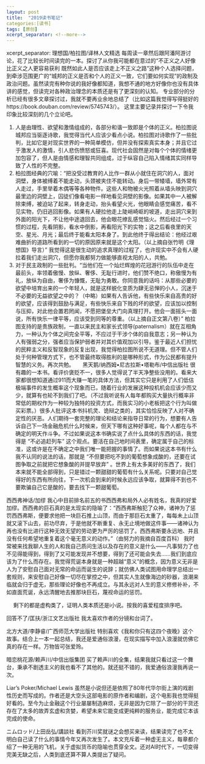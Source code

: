 ```yaml
---
layout: post
title:  "2019读书笔记"
categories:[读书]
tags: [原创]
xcerpt_separator: <!--more-->
---
```

xcerpt_separator: <!--more-->
理想国/柏拉图/译林人文精选
每周读一章然后跟阿潘阿游讨论，花了比较长时间读完的一本。探讨了从你我可能都在意过的“不正义之人好像比正义之人更容易获利 既然如此人是否应该走上不正义之路”这种个人选择问题，到牵涉范围更广的“城邦的正义是否和个人的正义一致，它们要如何实现”的政制及政治问题。虽然读完有种你说的我好像都知道，我想不通的地方好像你也没有具体讲的感觉，但读完对各种政治理念的本质还是有了更深刻的认知。
专业部分的分析已经有很多文章探讨过，我就不要再业余地总结了（比如这篇我觉得写得挺好的https://book.douban.com/review/5745743/）。 这里主要记录并探讨一下令我印象比较深刻的几个立论吧。
1.	人是由理性、欲望和激情组成的，各部分和谐一致即是个体的正义。柏拉图说城邦应当驱逐诗歌，我觉得当代人应该少看点小说。柏拉图对诗歌作了一些批判，比如它是对现实世界的一种简单模仿，但并没有探索真实本身；并且它过于激发人的激情，引人悲伤愤怒或狂喜。现代社会固然是对每个个体的情绪更加包容了，但人是由情感和理智共同组成，过于纵容自己陷入情绪其实同样导致了人性的不完整。
2.	柏拉图经典的穴喻：“把没受过教育的人比作一群从小就住在洞穴的人，面对洞壁，身体被缚着不能走动，头颈被夹住不能转动。身后一带矮墙，墙外常有人走过，手里举着木偶等等各种物件。这些人和物被火光照着从墙头映到洞穴最里边的洞壁上，囚徒们像看电影一样地看见洞壁的影像。如果其中一人被解除束缚，被迫站了起来，转身走动，抬头看望火光，他眼睛会感觉痛苦，看不见实物，仍旧逃回影像。如果有人硬拉他走上陡峭崎岖的坡道，走出洞穴来到外面的阳光下，不让他中途退回去，他会眼花缭乱感觉恼火。然后经过一个习惯的过程，先看阴影，看水中倒影，再看阳光下的实物；这之后看夜里的天空、星光、月光；最后终于能看太阳本身了。到此他终于得出结论：他经过艰难曲折的道路所看到的一切的原因原来就是这个太阳。（以上摘自张竹明《理想国》导言）”
我觉得这是很生动的追求真理的过程了，也许现实中不会有人硬拉着我们走出洞穴，但愿你我都努力做能够直视太阳的人，共勉。
3.	对于民主政制的一些批判。“当他们在一个灿烂辉煌的花冠游行的队伍中走在最前头，率领着傲慢、放纵、奢侈、无耻行进时，他们赞不绝口，称傲慢为有礼，放纵为自由，奢侈为慷慨，无耻为勇敢。你同意我的话吗：从那些必要的欲望中培育出来的一个年轻人，就是这样蜕化变质为肆无忌惮的小人，沉迷于不必要的无益欲望之中的？（中略）如果有人告诉他，有些快乐来自高贵的好的欲望，应该得到鼓励与满足，有些快乐来自下贱的坏的欲望，应该加以控制与压抑，对此他会置若罔闻，不愿把堡垒大门向真理打开。他会一面摇头一面说，所有快乐一律平等，应该受到同等的尊重。（以上摘自正文第八卷）”
柏拉图支持的是贵族政制，一直以来民主和家长式领导(paternalism）就在互相角力，一种认为个体之间完全平等，不应过于干涉个体的自我意志；另一种认为人有强弱之分，强者应当保护弱者并对其价值观加以引导。鉴于最近人们担忧的民粹主义和反智现象的反复出现，我觉得柏拉图所说不无道理。但不管人们处于何种管理方式下，也不管最终取得胜利的是哪种形式，作为公民都有提升智慧的义务。再次共勉。
 
黑天鹅/纳西姆•尼古拉斯•塔勒布/中信出版社
很有趣的一本书。看评价褒贬不一，很多人觉得说了半天净整些没用的。看来大家都很想知道通过911而大赚一笔的具体方法，但其实它只是利用了人们低估极端事件的发生概率这个现象而已，随着行业的发展这种投机机会应该少而又少，就算有也轮不到我们了吧。（不过我听说有人每年都购买大量执行概率非常低的期权作为一种较为独特的投资方式，而我实习的小老板把这个行为叫做买彩票。）很多人批评这本书抖机灵、诡辩之类的，其实恰恰反映了人对不确定性的厌恶。人们期待一套完整的理论和结论来指导日常的行为，想要有人告诉自己下一场金融危机什么时候来，但天下哪有这种好事呢，每个人都在与不确定的明天作斗争。不过如果说这本书确实说了点什么具体的东西的话，我觉得是 “不必追赶列车” 这个观点。要活在自己地时间表里，确定属于自己的标准，这或许是在不确定之中我们唯一能把握的事情了。而如果说这本书有什么我不认同的说法的话，那就是 “不但要把吃不到的葡萄想象成酸的，还要在试图争取之前就把它想象酸的并提早放弃” 。世界上有太多美好的东西了，我们本来就不能全部得到，只是错过一颗甜甜的葡萄有什么关系呢。只要对自己觉得好的东西有所向往，下一次机会到来的时候永远应该争取，就算得不到也不要欺骗自己它是酸的，要去找下一颗甜葡萄。

西西弗神话/加缪
我心中目前排名前五的书西西弗和局外人必有姓名，我真的好爱加缪。西西弗的巨石真的是太现实的隐喻了：“西西弗斯触犯了众神，诸神为了惩罚西西弗斯，便要求他把一块巨石推上山顶，而由于那巨石太重了，每每未上山顶就又滚下山去，前功尽弃，于是他就不断重复、永无止境地做这件事——诸神认为再也没有比进行这种无效无望的劳动更为严厉的惩罚了。西西弗斯要永远地、并且没有任何希望地重复着这个毫无意义的动作。”（由努力的我摘自百度百科）
我时常被来找我聊人生的人和我自己质问生活以及存在的意义是什么——凡事努力了也不见得能得到，得到了又可能发现并不想要，得到了还可能会失去……我们到底应该为了什么而存在。我觉得荒诞本身就是一种超越“意义”的概念，因为意义无非是人为了安慰自己面对无常的命运而诞生的说辞；就仿佛人类试图用命理学总结出一套规则，来安慰自己好像一切尽在掌控之中，但其实人生就像海边的砂器，浪潮来临就会归于虚无，那些理论好像也不再成立。与其永远对人生的意义修修补补，不如直面荒诞，永远清醒地去推那块巨石，蔑视命运的惩罚。

 
剩下的都是虚构类了，证明人类本质还是i小说。按我的喜爱程度排序吧。

回答不了/匡扶/浙江文艺出版社
我太喜欢作者的分镜和台词了。

北方大道/李静睿/广西师范大学出版社
特别喜欢《我和你只有这四个夜晚》这个故事。结合上一本一起总结，我还是爱通俗浪漫，在现实描写中加入浪漫就仿佛它真的存在一样。万物皆可张爱玲。

暗恋桃花源/赖声川/中信出版集团
买了赖声川的全集，结果我就只看过这一个舞台，秉承不剧透主义的我也看不了其他的。就还挺不错的，我爱通俗浪漫我再说一次。

Liar’s Poker/Michael Lewis
虽然是小说但还是依照了80年代华尔街上演的戏剧性历史而写成的。作者还是大空头这部电影的原作者和编剧，这个电影我也觉得挺好看的。至今为止金融这个行业屡屡制造麻烦，无非是因为它除了一部分的干货还存在了太多的故弄玄虚和贪婪，希望未来它能变成更纯粹的服务业，能完成它本该完成的使命。

ニムロッド/上田岳弘/講談社
看到芥川奖就谜之会想买来读，结果读完了也不太明白自己读了什么的事情今年又再次发生了。本文充斥着一种虚无主义，每章都介绍了一种无用的飞机，关于虚拟货币的隐喻也贯穿全文。还对AI时代下，一切变得完美无缺之后，人类到底还算不算人类提出了疑问。



